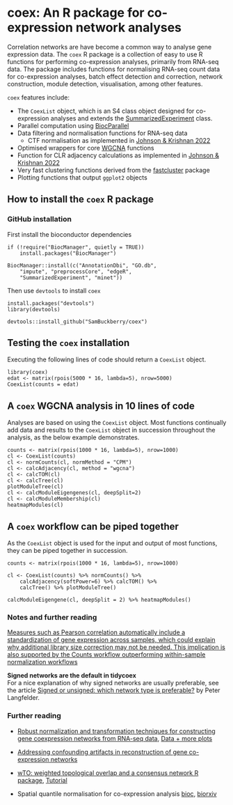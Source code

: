 # coex: An R package for co-expression network analyses

Correlation networks are have become a common way to analyse gene expression data. The `coex` R package is a collection of easy to use R functions for performing co-expression analyses, primarily from RNA-seq data. The package includes functions for normalising RNA-seq count data for co-expression analyses, batch effect detection and correction, network construction, module detection, visualisation, among other features.

`coex` features include:  
* The `CoexList` object, which is an S4 class object designed for co-expression analyses and extends the [SummarizedExperiment](https://bioconductor.org/packages/release/bioc/html/SummarizedExperiment.html) class.
* Parallel computation using [BiocParallel](https://bioconductor.org/packages/3.16/bioc/html/BiocParallel.html)
* Data filtering and normalisation functions for RNA-seq data
    * CTF normalisation as implemented in [Johnson & Krishnan 2022](https://genomebiology.biomedcentral.com/articles/10.1186/s13059-021-02568-9)  
* Optimised wrappers for core [WGCNA](https://cran.r-project.org/web/packages/WGCNA/index.html) functions  
* Function for CLR adjacency calculations as implemented in [Johnson & Krishnan 2022](https://genomebiology.biomedcentral.com/articles/10.1186/s13059-021-02568-9)  
* Very fast clustering functions derived from the [fastcluster](https://cran.r-project.org/web/packages/fastcluster/index.html) package  
* Plotting functions that output ``ggplot2`` objects

## How to install the `coex` R package


### GitHub installation
First install the bioconductor dependencies
```{r}
if (!require("BiocManager", quietly = TRUE))
    install.packages("BiocManager")

BiocManager::install(c("AnnotationDbi", "GO.db", 
    "impute", "preprocessCore", "edgeR",
    "SummarizedExperiment", "minet"))
```

Then use `devtools` to install `coex` 
```{r}
install.packages("devtools")
library(devtools)

devtools::install_github("SamBuckberry/coex")
```

## Testing the `coex` installation

Executing the following lines of code should return a `CoexList` object.
```{r}
library(coex)
edat <- matrix(rpois(5000 * 16, lambda=5), nrow=5000)
CoexList(counts = edat)
```

## A `coex` WGCNA analysis in 10 lines of code

Analyses are based on using the `CoexList` object. Most functions continually add data and results to the `CoexList` object in succession throughout the analysis, as the below example demonstrates.

```{r}
counts <- matrix(rpois(1000 * 16, lambda=5), nrow=1000)
cl <- CoexList(counts) 
cl <- normCounts(cl, normMethod = "CPM")
cl <- calcAdjacency(cl, method = "wgcna") 
cl <- calcTOM(cl)
cl <- calcTree(cl) 
plotModuleTree(cl) 
cl <- calcModuleEigengenes(cl, deepSplit=2) 
cl <- calcModuleMembership(cl)
heatmapModules(cl)
```

## A `coex` workflow can be piped together

As the `CoexList` object is used for the input and output of most functions, they can be piped together in succession.
```{r}
counts <- matrix(rpois(1000 * 16, lambda=5), nrow=1000)

cl <- CoexList(counts) %>% normCounts() %>%
    calcAdjacency(softPower=6) %>% calcTOM() %>% 
    calcTree() %>% plotModuleTree()
    
calcModuleEigengene(cl, deepSplit = 2) %>% heatmapModules()
```


### Notes and further reading

[Measures such as Pearson correlation automatically include a standardization of gene expression across samples, which could explain why additional library size correction may not be needed. This implication is also supported by the Counts workflow outperforming within-sample normalization workflows](https://genomebiology.biomedcentral.com/articles/10.1186/s13059-021-02568-9#Sec9) 

__Signed networks are the default in tidycoex__  
For a nice explanation of why signed networks are usually preferable, see the article [Signed or unsigned: which network type is preferable?](https://peterlangfelder.com/2018/11/25/signed-or-unsigned-which-network-type-is-preferable/) by Peter Langfelder.

### Further reading
- [Robust normalization and transformation techniques for constructing gene coexpression networks from RNA-seq data](https://genomebiology.biomedcentral.com/articles/10.1186/s13059-021-02568-9), [Data + more plots](https://krishnanlab.github.io/RNAseq_coexpression/gtex_plots.html)

- [Addressing confounding artifacts in reconstruction of gene co-expression networks](https://genomebiology.biomedcentral.com/articles/10.1186/s13059-019-1700-9)

- [wTO: weighted topological overlap and a consensus network R package](https://bmcbioinformatics.biomedcentral.com/articles/10.1186/s12859-018-2351-7), [Tutorial](https://static-content.springer.com/esm/art%3A10.1186%2Fs13059-019-1700-9/MediaObjects/13059_2019_1700_MOESM4_ESM.html)

- Spatial quantile normalisation for co-expression analysis [bioc](https://bioconductor.org/packages/release/bioc/vignettes/spqn/inst/doc/spqn.html#References), [biorxiv](https://www.biorxiv.org/content/10.1101/2020.02.13.944777v1.full.pdf)
